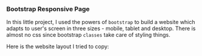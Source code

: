 ### Bootstrap Responsive Page

In this little project, I used the powers of `bootstrap` to build a website which adapts to user's screen in three sizes - mobile, tablet and desktop.
There is almost no css since bootstrap `classes` take care of styling things.

Here is the website layout I tried to copy:
